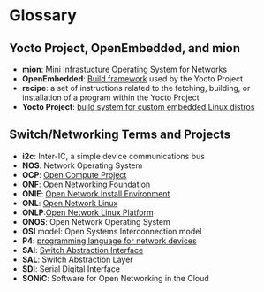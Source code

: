 # Glossary

## Yocto Project, OpenEmbedded, and mion

* **mion**: Mini Infrastucture Operating System for Networks
* **OpenEmbedded**: [Build framework](https://www.openembedded.org/wiki/Main_Page)
  used by the Yocto Project
* **recipe**: a set of instructions related to the fetching, building, or
  installation of a program within the Yocto Project
* **Yocto Project**: [build system for custom embedded Linux distros](https://www.yoctoproject.org/)

## Switch/Networking Terms and Projects

* **i2c**: Inter-IC, a simple device communications bus
* **NOS**: Network Operating System
* **OCP**: [Open Compute Project](https://www.opencompute.org/)
* **ONF**: [Open Networking Foundation](https://opennetworking.org/)
* **ONIE**: [Open Network Install Environment](http://onie.org/)
* **ONL**: [Open Network Linux](http://opennetlinux.org/)
* **ONLP**:[Open Network Linux Platform](https://opencomputeproject.github.io/OpenNetworkLinux/onlp/)
* **ONOS**: Open Network Operating System
* **OSI** model: Open Systems Interconnection model
* **P4**: [programming language for network devices](https://p4.org/)
* **SAI**: [Switch Abstraction Interface](https://github.com/opencomputeproject/SAI)
* **SAL**: Switch Abstraction Layer
* **SDI**: Serial Digital Interface
* **SONiC**: Software for Open Networking in the Cloud

